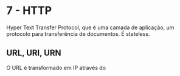 # 7 - HTTP

Hyper Text Transfer Protocol, que é uma camada de aplicação, um protocolo para transferência de documentos. É stateless.  

## URL, URI, URN

O URL é transformado em IP através do 